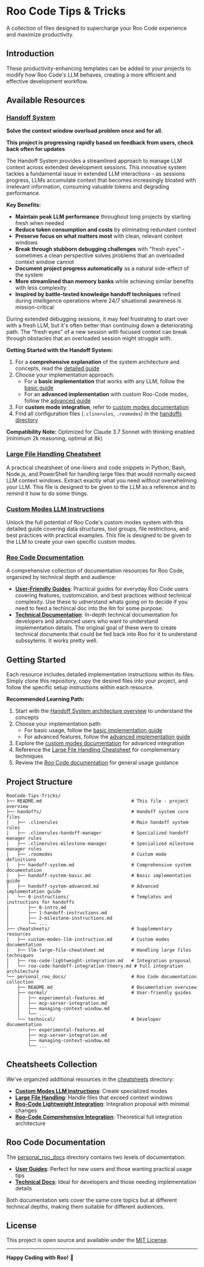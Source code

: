# Roo Code Tips & Tricks

A collection of files designed to supercharge your Roo Code experience and maximize productivity.

## Introduction

These productivity-enhancing templates can be added to your projects to modify how Roo Code's LLM behaves, creating a more efficient and effective development workflow.

## Available Resources

### [Handoff System](handoffs/handoff-system.md)
**Solve the context window overload problem once and for all.**

**This project is progressing rapidly based on feedback from users, check back often for updates**


The Handoff System provides a streamlined approach to manage LLM context across extended development sessions. This innovative system tackles a fundamental issue in extended LLM interactions - as sessions progress, LLMs accumulate context that becomes increasingly bloated with irrelevant information, consuming valuable tokens and degrading performance.

**Key Benefits:**
- **Maintain peak LLM performance** throughout long projects by starting fresh when needed
- **Reduce token consumption and costs** by eliminating redundant context
- **Preserve focus on what matters most** with clean, relevant context windows
- **Break through stubborn debugging challenges** with "fresh eyes" - sometimes a clean perspective solves problems that an overloaded context window cannot
- **Document project progress automatically** as a natural side-effect of the system
- **More streamlined than memory banks** while achieving similar benefits with less complexity
- **Inspired by battle-tested knowledge handoff techniques** refined during intelligence operations where 24/7 situational awareness is mission-critical

During extended debugging sessions, it may feel frustrating to start over with a fresh LLM, but it's often better than continuing down a deteriorating path. The "fresh eyes" of a new session with focused context can break through obstacles that an overloaded session might struggle with.

**Getting Started with the Handoff System:**
1. For a **comprehensive explanation** of the system architecture and concepts, read the [detailed guide](handoffs/handoff-system.md)
2. Choose your implementation approach:
   - For a **basic implementation** that works with any LLM, follow the [basic guide](handoffs/handoff-system-basic.md)
   - For an **advanced implementation** with custom Roo-Code modes, follow the [advanced guide](handoffs/handoff-system-advanced.md)
3. For **custom mode integration**, refer to [custom modes documentation](cheatsheets/custom-modes-llm-instruction.md)
4. Find all configuration files (`.clinerules`, `.roomodes`) in the [handoffs directory](handoffs/)

**Compatibility Note:** Optimized for Claude 3.7 Sonnet with thinking enabled (minimum 2k reasoning, optimal at 8k)

### [Large File Handling Cheatsheet](cheatsheets/llm-large-file-cheatsheet.md)
A practical cheatsheet of one-liners and code snippets in Python, Bash, Node.js, and PowerShell for handling large files that would normally exceed LLM context windows. Extract exactly what you need without overwhelming your LLM. This file is designed to be given to the LLM as a reference and to remind it how to do some things.

### [Custom Modes LLM Instructions](cheatsheets/custom-modes-llm-instruction.md)
Unlock the full potential of Roo Code's custom modes system with this detailed guide covering data structures, tool groups, file restrictions, and best practices with practical examples. This file is designed to be given to the LLM to create your own specific custom modes.

### [Roo Code Documentation](personal_roo_docs/)
A comprehensive collection of documentation resources for Roo Code, organized by technical depth and audience:

- **[User-Friendly Guides](personal_roo_docs/normal/)**: Practical guides for everyday Roo Code users covering features, customization, and best practices without technical complexity. Use these to udnerstand whats going on to decide if you need to feed a techincal doc into the llm for some purpose. 
- **[Technical Documentation](personal_roo_docs/technical/)**: In-depth technical documentation for developers and advanced users who want to understand implementation details. The original goal of these were to create technical documents that could be fed back into Roo for it to understand subssytems. It works pretty well. 


## Getting Started

Each resource includes detailed implementation instructions within its files. Simply clone this repository, copy the desired files into your project, and follow the specific setup instructions within each resource.

**Recommended Learning Path:**
1. Start with the [Handoff System architecture overview](handoffs/handoff-system.md) to understand the concepts
2. Choose your implementation path:
   - For basic usage, follow the [basic implementation guide](handoffs/handoff-system-basic.md)
   - For advanced features, follow the [advanced implementation guide](handoffs/handoff-system-advanced.md)
3. Explore the [custom modes documentation](cheatsheets/custom-modes-llm-instruction.md) for advanced integration
4. Reference the [Large File Handling Cheatsheet](cheatsheets/llm-large-file-cheatsheet.md) for complementary techniques
5. Review the [Roo Code documentation](personal_roo_docs/) for general usage guidance

## Project Structure

```
RooCode-Tips-Tricks/
├── README.md                                 # This file - project overview
├── handoffs/                                 # Handoff system core files
│   ├── .clinerules                           # Main handoff system rules
│   ├── .clinerules-handoff-manager           # Specialized handoff manager rules
│   ├── .clinerules-milestone-manager         # Specialized milestone manager rules
│   ├── .roomodes                             # Custom mode definitions
│   ├── handoff-system.md                     # Comprehensive system documentation
│   ├── handoff-system-basic.md               # Basic implementation guide
│   ├── handoff-system-advanced.md            # Advanced implementation guide
│   └── 0-instructions/                       # Templates and instructions for handoffs
│       ├── 0-intro.md
│       ├── 1-handoff-instructions.md
│       ├── 2-milestone-instructions.md
│       └── ...
├── cheatsheets/                              # Supplementary resources
│   ├── custom-modes-llm-instruction.md       # Custom modes documentation
│   ├── llm-large-file-cheatsheet.md          # Handling large files techniques
│   ├── roo-code-lightweight-integration.md   # Integration proposal
│   └── roo-code-handoff-integration-theory.md # Full integration architecture
└── personal_roo_docs/                        # Roo Code documentation collection
    ├── README.md                             # Documentation overview
    ├── normal/                               # User-friendly guides
    │   ├── experimental-features.md
    │   ├── mcp-server-integration.md
    │   ├── managing-context-window.md
    │   └── ...
    └── technical/                            # Developer documentation
        ├── experimental-features.md
        ├── mcp-server-integration.md
        ├── managing-context-window.md
        └── ...
```

## Cheatsheets Collection

We've organized additional resources in the [cheatsheets](cheatsheets/) directory:

- **[Custom Modes LLM Instructions](cheatsheets/custom-modes-llm-instruction.md)**: Create specialized modes
- **[Large File Handling](cheatsheets/llm-large-file-cheatsheet.md)**: Handle files that exceed context windows
- **[Roo-Code Lightweight Integration](cheatsheets/roo-code-lightweight-integration.md)**: Integration proposal with minimal changes
- **[Roo-Code Comprehensive Integration](cheatsheets/roo-code-handoff-integration-theory.md)**: Theoretical full integration architecture

## Roo Code Documentation

The [personal_roo_docs](personal_roo_docs/) directory contains two levels of documentation:

- **[User Guides](personal_roo_docs/normal/)**: Perfect for new users and those wanting practical usage tips
- **[Technical Docs](personal_roo_docs/technical/)**: Ideal for developers and those needing implementation details

Both documentation sets cover the same core topics but at different technical depths, making them suitable for different audiences.

## License

This project is open source and available under the [MIT License](LICENSE).

---

**Happy Coding with Roo!** 🐨
